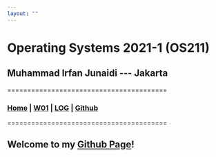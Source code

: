 ```yaml
---
layout: ""
---
```


# Operating Systems 2021-1 (OS211)
## Muhammad Irfan Junaidi --- Jakarta
========================================
### [Home](https://irfancen.github.io/os211/) | [W01](W01/) | [LOG](https://irfancen.github.io/os211/TXT/mylog.txt) | [Github](https://github.com/irfancen/os211/)
========================================
## Welcome to my [Github Page](https://irfancen.github.io/os211/)!


